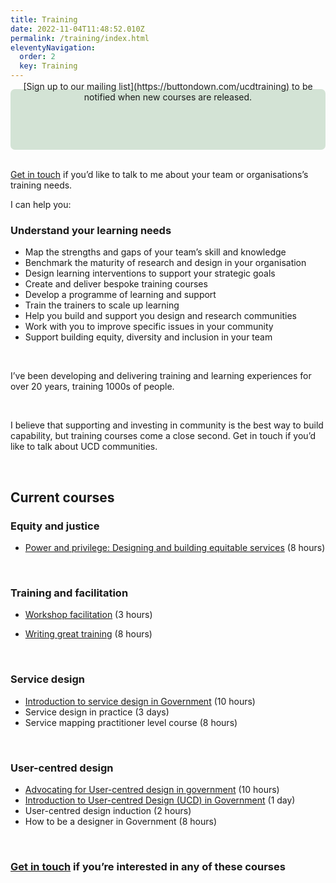 ```yaml
---
title: Training
date: 2022-11-04T11:48:52.010Z
permalink: /training/index.html
eleventyNavigation:
  order: 2
  key: Training
---
```

<div style="padding: 20px; background-color: #d3e3d5; border-radius: 7px">
<header style="margin-top: -50px;">
<br />
[Sign up to our mailing list](https://buttondown.com/ucdtraining) to be notified when new courses are released.
<p></div>
<br />

[Get in touch](/contact/index.html) if you’d like to talk to me about your team or organisations’s training needs. 

I can help you:

<h3>Understand your learning needs</h3>

* Map the strengths and gaps of your team’s skill and knowledge
* Benchmark the maturity of research and design in your organisation
* Design learning interventions to support your strategic goals
  <br>
* Create and deliver bespoke training courses
* Develop a programme of learning and support
* Train the trainers to scale up learning
  <br>
* Help you build and support you design and research communities
* Work with you to improve specific issues in your community
* Support building equity, diversity and inclusion in your team

 <br>

I’ve been developing and delivering training and learning experiences for over 20 years, training 1000s of people.

 <br>
  

I believe that supporting and investing in community is the best way to build capability, but training courses come a close second. Get in touch if you’d like to talk about UCD communities.

<br>

## Current courses

### Equity and justice

* [Power and privilege: Designing and building equitable services](https://docs.google.com/document/d/1kAlQ9hp3AwUjRV_ov6E2T2Ix28IAzdEH_ENbwW13pUk/edit#heading=h.ssskjtmeglh0) (8 hours)

<br>

### Training and facilitation

* [Workshop facilitation](https://www.tickettailor.com/events/claragreo/1809081) (3 hours) 
- [Writing great training](https://www.tickettailor.com/events/claragreo/839772) (8 hours)
    

<br>

### Service design

* [Introduction to service design in Government](https://claragreo.com/posts/Introduction-to-service-design-in-Government:-training-course/) (10 hours)
* Service design in practice (3 days)
* Service mapping practitioner level course (8 hours)

<br>

### User-centred design

* [Advocating for User-centred design in government](https://www.tickettailor.com/events/ignaciaandclara/1656762) (10 hours)
* [Introduction to User-centred Design (UCD) in Government](https://www.tickettailor.com/events/claragreo/1683896) (1 day)
* User-centred design induction (2 hours)
* How to be a designer in Government (8 hours)

 <br>

### [Get in touch](/contact/index.html) if you’re interested in any of these courses